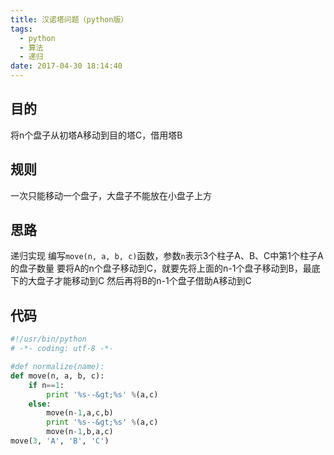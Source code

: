 ```yaml
---
title: 汉诺塔问题（python版）
tags:
  - python
  - 算法
  - 递归
date: 2017-04-30 18:14:40
---
```


## 目的

将n个盘子从初塔A移动到目的塔C，借用塔B
<!-- more -->
## 规则

一次只能移动一个盘子，大盘子不能放在小盘子上方

## 思路

递归实现
编写`move(n, a, b, c)`函数，参数`n`表示3个柱子A、B、C中第1个柱子A的盘子数量
要将A的n个盘子移动到C，就要先将上面的n-1个盘子移动到B，最底下的大盘子才能移动到C
然后再将B的n-1个盘子借助A移动到C

## 代码
```python
#!/usr/bin/python
# -*- coding: utf-8 -*-

#def normalize(name):
def move(n, a, b, c):
    if n==1:
        print '%s--&gt;%s' %(a,c)
    else:
        move(n-1,a,c,b)
        print '%s--&gt;%s' %(a,c)
        move(n-1,b,a,c)
move(3, 'A', 'B', 'C')
```
